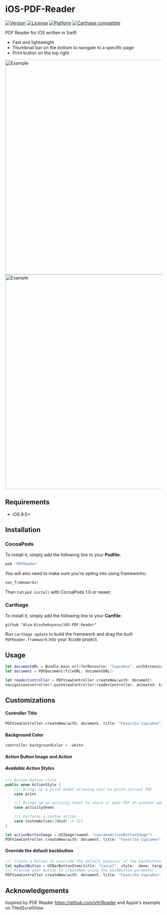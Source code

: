 # iOS-PDF-Reader
[![Version](https://img.shields.io/cocoapods/v/PDFReader.svg?style=flat)](http://cocoapods.org/pods/PDFReader)
[![License](https://img.shields.io/cocoapods/l/PDFReader.svg?style=flat)](http://cocoapods.org/pods/PDFReader)
[![Platform](https://img.shields.io/cocoapods/p/PDFReader.svg?style=flat)](http://cocoapods.org/pods/PDFReader)
[![Carthage compatible](https://img.shields.io/badge/Carthage-compatible-4BC51D.svg?style=flat)](https://github.com/Carthage/Carthage)

PDF Reader for iOS written in Swift
* Fast and lightweight
* Thumbnail bar on the bottom to navigate to a specific page
* Print button on the top right

<img src="https://raw.githubusercontent.com/Alua-Kinzhebayeva/iOS-PDF-Reader/swift2.3/Screenshots/Screenshot1.png" alt="Example" style="width: 690px;" />

<img src="https://raw.githubusercontent.com/Alua-Kinzhebayeva/iOS-PDF-Reader/swift2.3/Screenshots/Screenshot2.png" alt="Example" style="width: 690px;" />

## Requirements

- iOS 8.0+

## Installation

### CocoaPods

To install it, simply add the following line to your **Podfile**:

```ruby
pod 'PDFReader'
```

You will also need to make sure you're opting into using frameworks:

```ruby
use_frameworks!
```

Then run `pod install` with CocoaPods 1.0 or newer.

### Carthage

To install it, simply add the following line to your **Cartfile**:

```ogdl
github "Alua-Kinzhebayeva/iOS-PDF-Reader"
```

Run `carthage update` to build the framework and drag the built `PDFReader.framework` into your Xcode project.

## Usage

```swift
let documentURL = Bundle.main.url(forResource: "Cupcakes", withExtension: "pdf")!
let document = PDFDocument(fileURL: documentURL)!

let readerController = PDFViewController.createNew(with: document)
navigationController?.pushViewController(readerController, animated: true)
```

## Customizations

#### Controller Title
```swift
PDFViewController.createNew(with: document, title: "Favorite Cupcakes")
```

#### Background Color
```swift
controller.backgroundColor = .white
```

#### Action Button Image and Action

##### Available Action Styles

```swift
/// Action button style
public enum ActionStyle {
    /// Brings up a print modal allowing user to print current PDF
    case print

    /// Brings up an activity sheet to share or open PDF in another app
    case activitySheet

    /// Performs a custom action
    case customAction((Void) -> ())
}
```

```swift
let actionButtonImage = UIImage(named: "cupcakeActionButtonImage")
PDFViewController.createNew(with: document, title: "Favorite Cupcakes", actionButtonImage: actionButtonImage, actionStyle: .activitySheet)

```      

#### Override the default backbutton

```swift
/// Create a button to override the default behavior of the backbutton.  In the below example we create a cancel button which will call our myCancelFunc method on tap.
let myBackButton = UIBarButtonItem(title: "Cancel", style: .done, target: self, action:  #selector(self.myCancelFunc(_:)))
/// Provide your button to createNew using the backButton parameter.  The PDFViewController will then use your button instead of the default backbutton.
PDFViewController.createNew(with: document, title: "Favorite Cupcakes", backButton: myBackButton)

```

## Acknowledgements

Inspired by PDF Reader https://github.com/vfr/Reader and Apple's example on TiledScrollView

